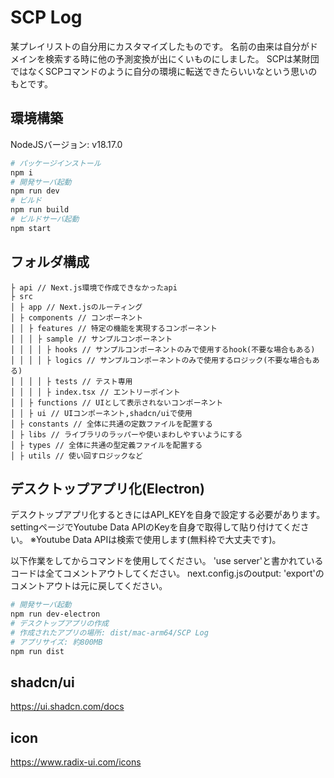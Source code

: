 # SCP Log
某プレイリストの自分用にカスタマイズしたものです。
名前の由来は自分がドメインを検索する時に他の予測変換が出にくいものにしました。
SCPは某財団ではなくSCPコマンドのように自分の環境に転送できたらいいなという思いのもとです。

## 環境構築
NodeJSバージョン: v18.17.0

```bash
# パッケージインストール
npm i
# 開発サーバ起動
npm run dev
# ビルド
npm run build
# ビルドサーバ起動
npm start
```

## フォルダ構成
```
├ api // Next.js環境で作成できなかったapi
├ src
│ ├ app // Next.jsのルーティング
│ ├ components // コンポーネント
│ │ ├ features // 特定の機能を実現するコンポーネント
│ │ │ ├ sample // サンプルコンポーネント
│ │ │ │ ├ hooks // サンプルコンポーネントのみで使用するhook(不要な場合もある)
│ │ │ │ ├ logics // サンプルコンポーネントのみで使用するロジック(不要な場合もある)
│ │ │ │ ├ tests // テスト専用
│ │ │ │ ├ index.tsx // エントリーポイント
│ │ ├ functions // UIとして表示されないコンポーネント
│ │ ├ ui // UIコンポーネント,shadcn/uiで使用
│ ├ constants // 全体に共通の定数ファイルを配置する
│ ├ libs // ライブラリのラッパーや使いまわしやすいようにする
│ ├ types // 全体に共通の型定義ファイルを配置する
│ ├ utils // 使い回すロジックなど
```

## デスクトップアプリ化(Electron)

デスクトップアプリ化するときにはAPI_KEYを自身で設定する必要があります。
settingページでYoutube Data APIのKeyを自身で取得して貼り付けてください。
※Youtube Data APIは検索で使用します(無料枠で大丈夫です)。

以下作業をしてからコマンドを使用してください。
'use server'と書かれているコードは全てコメントアウトしてください。
next.config.jsのoutput: 'export'のコメントアウトは元に戻してください。

```bash
# 開発サーバ起動
npm run dev-electron
# デスクトップアプリの作成
# 作成されたアプリの場所: dist/mac-arm64/SCP Log
# アプリサイズ: 約800MB
npm run dist
```

## shadcn/ui
https://ui.shadcn.com/docs

## icon
https://www.radix-ui.com/icons

